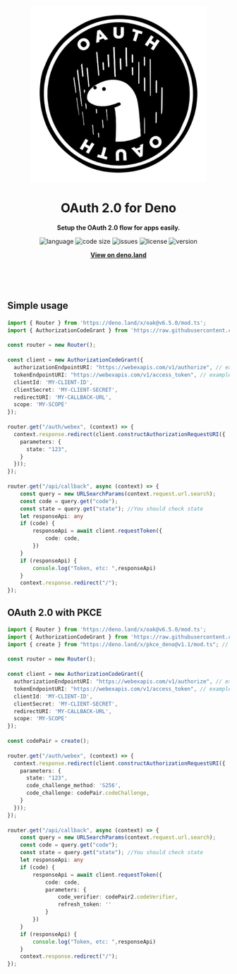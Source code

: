 <div align="center">
    <img src="./logo.svg" width="400" height="400" alt="oauth2-deno illustration">
    <h1>OAuth 2.0 for Deno</h1>
    <p>
        <b>Setup the OAuth 2.0 flow for apps easily.</b>
    </p>
    <p>
        <img alt="language" src="https://img.shields.io/github/languages/top/difronzo/oauth2-deno" >
        <img alt="code size" src="https://img.shields.io/github/languages/code-size/difronzo/oauth2-deno">
        <img alt="issues" src="https://img.shields.io/github/issues/difronzo/oauth2-deno" >
        <img alt="license" src="https://img.shields.io/github/license/difronzo/oauth2-deno">
        <img alt="version" src="https://img.shields.io/github/v/release/difronzo/oauth2-deno">
    </p>
    <p>
        <b><a href="https://deno.land/x/oauth2_deno">View on deno.land</a></b>
    </p>
    <br>
    <br>
    <br>
</div>

## Simple usage
```ts
import { Router } from 'https://deno.land/x/oak@v6.5.0/mod.ts';
import { AuthorizationCodeGrant } from 'https://raw.githubusercontent.com/DiFronzo/oauth2-deno/main/mod.ts';

const router = new Router();

const client = new AuthorizationCodeGrant({
  authorizationEndpointURI: "https://webexapis.com/v1/authorize", // example
  tokenEndpointURI: "https://webexapis.com/v1/access_token", // example
  clientId: 'MY-CLIENT-ID',
  clientSecret: 'MY-CLIENT-SECRET',
  redirectURI: 'MY-CALLBACK-URL',
  scope: 'MY-SCOPE'
});

router.get("/auth/webex", (context) => {
  context.response.redirect(client.constructAuthorizationRequestURI({
    parameters: {
      state: "123",
    }
  }));
});

router.get("/api/callback", async (context) => {
    const query = new URLSearchParams(context.request.url.search);
    const code = query.get("code");
    const state = query.get("state"); //You should check state
    let responseApi: any
    if (code) {
        responseApi = await client.requestToken({
            code: code,
        })
    }
    if (responseApi) {
        console.log("Token, etc: ",responseApi)
    }
    context.response.redirect("/");
});
```

## OAuth 2.0 with PKCE
```ts
import { Router } from 'https://deno.land/x/oak@v6.5.0/mod.ts';
import { AuthorizationCodeGrant } from 'https://raw.githubusercontent.com/DiFronzo/oauth2-deno/main/mod.ts';
import { create } from "https://deno.land/x/pkce_deno@v1.1/mod.ts"; // If you need PKCE

const router = new Router();

const client = new AuthorizationCodeGrant({
  authorizationEndpointURI: "https://webexapis.com/v1/authorize", // example
  tokenEndpointURI: "https://webexapis.com/v1/access_token", // example
  clientId: 'MY-CLIENT-ID',
  clientSecret: 'MY-CLIENT-SECRET',
  redirectURI: 'MY-CALLBACK-URL',
  scope: 'MY-SCOPE'
});

const codePair = create();

router.get("/auth/webex", (context) => {
  context.response.redirect(client.constructAuthorizationRequestURI({
    parameters: {
      state: "123",
      code_challenge_method: 'S256',
      code_challenge: codePair.codeChallenge,
    }
  }));
});

router.get("/api/callback", async (context) => {
    const query = new URLSearchParams(context.request.url.search);
    const code = query.get("code");
    const state = query.get("state"); //You should check state
    let responseApi: any
    if (code) {
        responseApi = await client.requestToken({
            code: code,
            parameters: {
                code_verifier: codePair2.codeVerifier,
                refresh_token: ''
            }
        })
    }
    if (responseApi) {
        console.log("Token, etc: ",responseApi)
    }
    context.response.redirect("/");
});
```
